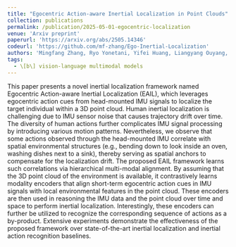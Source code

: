 ```yaml
---
title: "Egocentric Action-aware Inertial Localization in Point Clouds"
collection: publications
permalink: /publication/2025-05-01-egocentric-localization
venue: 'Arxiv preprint'
paperurl: 'https://arxiv.org/abs/2505.14346'
codeurl: 'https://github.com/mf-zhang/Ego-Inertial-Localization'
authors: 'Mingfang Zhang, Ryo Yonetani, Yifei Huang, Liangyang Ouyang, Ruicong Liu, Yoichi Sato'
tags:
  - \[b\] vision-language multimodal models
---
```


This paper presents a novel inertial localization framework named Egocentric Action-aware Inertial Localization (EAIL), which leverages egocentric action cues from head-mounted IMU signals to localize the target individual within a 3D point cloud. Human inertial localization is challenging due to IMU sensor noise that causes trajectory drift over time. The diversity of human actions further complicates IMU signal processing by introducing various motion patterns. Nevertheless, we observe that some actions observed through the head-mounted IMU correlate with spatial environmental structures (e.g., bending down to look inside an oven, washing dishes next to a sink), thereby serving as spatial anchors to compensate for the localization drift. The proposed EAIL framework learns such correlations via hierarchical multi-modal alignment. By assuming that the 3D point cloud of the environment is available, it contrastively learns modality encoders that align short-term egocentric action cues in IMU signals with local environmental features in the point cloud. These encoders are then used in reasoning the IMU data and the point cloud over time and space to perform inertial localization. Interestingly, these encoders can further be utilized to recognize the corresponding sequence of actions as a by-product. Extensive experiments demonstrate the effectiveness of the proposed framework over state-of-the-art inertial localization and inertial action recognition baselines.